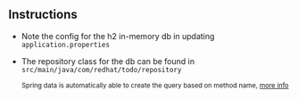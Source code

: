 ## Instructions



  - Note the config for the h2 in-memory db in updating `application.properties` 
  - The repository class for the db can be found in `src/main/java/com/redhat/todo/repository`
   
    <sub>Spring data is automatically able to create the query based on method name, [more info](https://docs.spring.io/spring-data/jpa/docs/current/reference/html/#jpa.query-methods.query-creation)</sub>
  
